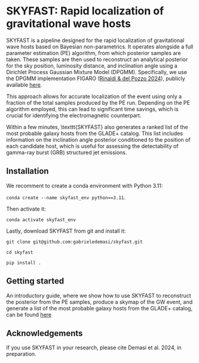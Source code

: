 # SKYFAST: Rapid localization of gravitational wave hosts

SKYFAST is a pipeline designed for the rapid localization of gravitational wave hosts based on Bayesian non-parametrics. It operates alongside a full parameter estimation (PE) algorithm, from which posterior samples are taken. These samples are then used to reconstruct an analytical posterior for the sky position, luminosity distance, and inclination angle using a Dirichlet Process Gaussian Mixture Model (DPGMM). Specifically, we use the DPGMM implementation FIGARO ([Rinaldi & del Pozzo 2024](https://joss.theoj.org/papers/10.21105/joss.06589)), publicly available [here](https://github.com/sterinaldi/FIGARO). 

This approach allows for accurate localization of the event using only a fraction of the total samples produced by the PE run. Depending on the PE algorithm employed, this can lead to significant time savings, which is crucial for identifying the electromagnetic counterpart.

Within a few minutes, \texttt{SKYFAST} also generates a ranked list of the most probable galaxy hosts from the GLADE+ catalog. This list includes information on the inclination angle posterior conditioned to the position of each candidate host, which is useful for assessing the detectability of gamma-ray burst (GRB) structured jet emissions.

## Installation

We recomment to create a conda environment with Python 3.11:

`conda create --name skyfast_env python==3.11`.


Then activate it:

`conda activate skyfast_env`


Lastly, download SKYFAST from git and install it:

`git clone git@github.com:gabrieledemasi/skyfast.git`

`cd skyfast`

`pip install .`


## Getting started

An introductory guide, where we show how to use SKYFAST to reconstruct the posterior from the PE samples, produce a skymap of the GW event, and generate a list of the most probable galaxy hosts from the GLADE+ catalog, can be found [here](https://github.com/gabrieledemasi/skyfast/blob/main/Tutorial/tutorial_SKYFAST.ipynb)



## Acknowledgements

If you use SKYFAST in your research, please cite Demasi et al. 2024, in preparation.

